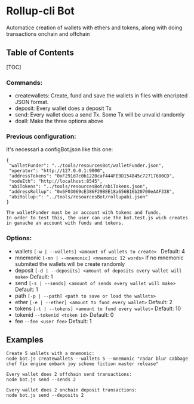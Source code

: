 # Rollup-cli Bot

Automatice creation of wallets with ethers and tokens, along with doing transactions onchain and offchain


## Table of Contents

[TOC]

### Commands:
- createwallets: Create, fund and save the wallets in files with encripted JSON format. 
- deposit: Every wallet does a deposit Tx
- send: Every wallet does a send Tx. Some Tx will be unvalid randomly
- doall: Make the three options above


### Previous configuration:
It's necessari a configBot.json like this one:
```
{
 "walletFunder": "../tools/resourcesBot/walletFunder.json",
 "operator": "http://127.0.0.1:9000",
 "addressTokens": "0xF291d7c0b1220caf444FE9D154845c72717680CD",
 "nodeEth": "http://localhost:8545",
 "abiTokens": "../tools/resourcesBot/abiTokens.json",
 "addressRollup": "0x6F03069cE386F29BEE18a656B16b20700eAAF338",
 "abiRollup:": "../tools/resourcesBot/rollupabi.json"
}

The walletFunder must be an account with tokens and funds. 
In order to test this, the user can use the bot.test.js wich creates in ganache an account with funds and tokens.
```
### Options:

- wallets `[-w | --wallets] <amount of wallets to create> `
Default: 4 
- mnemonic `[-mn | --mnemonic] <mnemonic 12 words>` 
If no mnemonic submited the wallets will be create randomly
- deposit `[-d | --deposits] <amount of deposits every wallet will make>`
Default: 1
- send    `[-s | --sends] <amount of sends every wallet will make>`
Default: 1
- path `[-p | --path] <path to save or load the wallets>`
- ether `[-e | --ether] <amount to fund every wallet>`
Default: 2
- tokens `[-t | --tokens] <amount to fund every wallet>`
Default: 10
- tokenid `--tokenid <token id>`
Default: 0
- fee `--fee <user fee>` 
Default: 1

##  Examples

```
Create 5 wallets with a mnemonic: 
node bot.js createwallets --wallets 5 --mnemonic "radar blur cabbage chef fix engine embark joy scheme fiction master release"
```
```
Every wallet does 2 offchain send transactions: 
node bot.js send --sends 2 
```
```
Every wallet does 2 onchain deposit transactions: 
node bot.js send --deposits 2 
```
